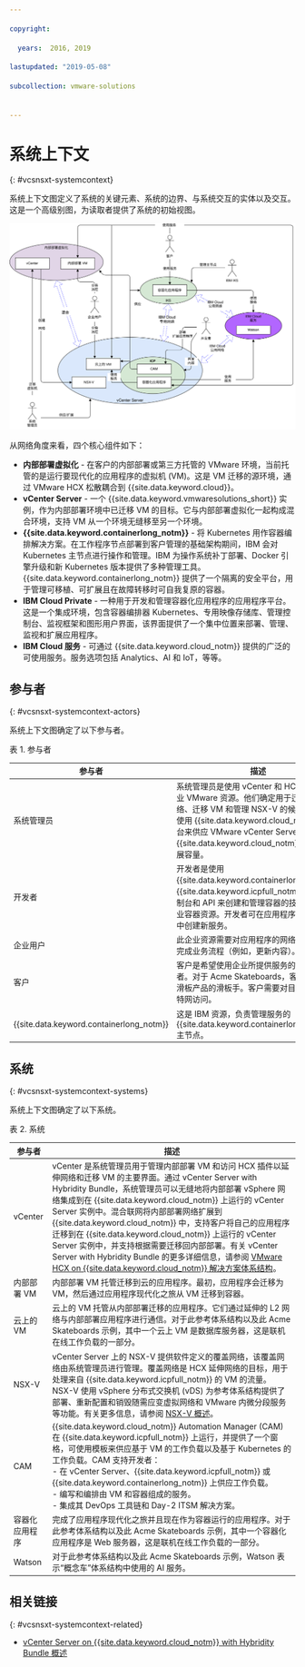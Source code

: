 ```yaml
---

copyright:

  years:  2016, 2019

lastupdated: "2019-05-08"

subcollection: vmware-solutions


---
```


# 系统上下文
{: #vcsnsxt-systemcontext}

系统上下文图定义了系统的关键元素、系统的边界、与系统交互的实体以及交互。这是一个高级别图，为读取者提供了系统的初始视图。

![系统上下文图](../../images/vcsnsxt-networking.svg "系统上下文图")

从网络角度来看，四个核心组件如下：
- **内部部署虚拟化** - 在客户的内部部署或第三方托管的 VMware 环境，当前托管的是运行要现代化的应用程序的虚拟机 (VM)。这是 VM 迁移的源环境，通过 VMware HCX 松散耦合到 {{site.data.keyword.cloud}}。
- **vCenter Server** - 一个 {{site.data.keyword.vmwaresolutions_short}} 实例，作为内部部署环境中已迁移 VM 的目标。它与内部部署虚拟化一起构成混合环境，支持 VM 从一个环境无缝移至另一个环境。
- **{{site.data.keyword.containerlong_notm}}** - 将 Kubernetes 用作容器编排解决方案。在工作程序节点部署到客户管理的基础架构期间，IBM 会对 Kubernetes 主节点进行操作和管理。IBM 为操作系统补丁部署、Docker 引擎升级和新 Kubernetes 版本提供了多种管理工具。{{site.data.keyword.containerlong_notm}} 提供了一个隔离的安全平台，用于管理可移植、可扩展且在故障转移时可自我复原的容器。
- **IBM Cloud Private** - 一种用于开发和管理容器化应用程序的应用程序平台。这是一个集成环境，包含容器编排器 Kubernetes、专用映像存储库、管理控制台、监视框架和图形用户界面，该界面提供了一个集中位置来部署、管理、监视和扩展应用程序。
- **IBM Cloud 服务** - 可通过 {{site.data.keyword.cloud_notm}} 提供的广泛的可使用服务。服务选项包括 Analytics、AI 和 IoT，等等。

## 参与者
{: #vcsnsxt-systemcontext-actors}

系统上下文图确定了以下参与者。

表 1. 参与者

参与者|描述
---|---
系统管理员|系统管理员是使用 vCenter 和 HCX 插件的企业 VMware 资源。他们确定用于迁移、延伸网络、迁移 VM 和管理 NSX-V 的候选项。他们使用 {{site.data.keyword.cloud_notm}} 控制台来供应 VMware vCenter Server on {{site.data.keyword.cloud_notm}} 实例和扩展容量。
开发者|开发者是使用 {{site.data.keyword.containerlong_notm}}、{{site.data.keyword.icpfull_notm}}、CAM 控制台和 API 来创建和管理容器的技能娴熟的企业容器资源。开发者可在应用程序现代化过程中创建新服务。
企业用户|此企业资源需要对应用程序的网络访问权才能完成业务流程（例如，更新内容）。
客户|客户是希望使用企业所提供服务的外部参与者。对于 Acme Skateboards，客户是要购买滑板产品的滑板手。客户需要对目录的安全因特网访问。
{{site.data.keyword.containerlong_notm}} |这是 IBM 资源，负责管理服务的 {{site.data.keyword.containerlong_notm}} 主节点。

## 系统
{: #vcsnsxt-systemcontext-systems}

系统上下文图确定了以下系统。

表 2. 系统

参与者|描述
---|---
vCenter|vCenter 是系统管理员用于管理内部部署 VM 和访问 HCX 插件以延伸网络和迁移 VM 的主要界面。通过 vCenter Server with Hybridity Bundle，系统管理员可以无缝地将内部部署 vSphere 网络集成到在 {{site.data.keyword.cloud_notm}} 上运行的 vCenter Server 实例中。混合联网将内部部署网络扩展到 {{site.data.keyword.cloud_notm}} 中，支持客户将自己的应用程序迁移到在 {{site.data.keyword.cloud_notm}} 上运行的 vCenter Server 实例中，并支持根据需要迁移回内部部署。有关 vCenter Server with Hybridity Bundle 的更多详细信息，请参阅 [VMware HCX on {{site.data.keyword.cloud_notm}} 解决方案体系结构](/docs/services/vmwaresolutions/services?topic=vmware-solutions-hcx-archi-intro#hcx-archi-intro)。
内部部署 VM|内部部署 VM 托管迁移到云的应用程序。最初，应用程序会迁移为 VM，然后通过应用程序现代化之旅从 VM 迁移到容器。
云上的 VM|云上的 VM 托管从内部部署迁移的应用程序。它们通过延伸的 L2 网络与内部部署应用程序进行通信。对于此参考体系结构以及此 Acme Skateboards 示例，其中一个云上 VM 是数据库服务器，这是联机在线工作负载的一部分。
NSX-V|vCenter Server 上的 NSX-V 提供软件定义的覆盖网络，该覆盖网络由系统管理员进行管理。覆盖网络是 HCX 延伸网络的目标，用于处理来自 {{site.data.keyword.icpfull_notm}} 的 VM 的流量。NSX-V 使用 vSphere 分布式交换机 (vDS) 为参考体系结构提供了部署、重新配置和销毁随需应变虚拟网络和 VMware 内微分段服务等功能。有关更多信息，请参阅 [NSX-V 概述](/docs/services/vmwaresolutions/archiref/vcsnsxt?topic=vmware-solutions-vcsnsxt-overview-ic4vnsxv)。
CAM|{{site.data.keyword.cloud_notm}} Automation Manager (CAM) 在 {{site.data.keyword.icpfull_notm}} 上运行，并提供了一个窗格，可使用模板来供应基于 VM 的工作负载以及基于 Kubernetes 的工作负载。CAM 支持开发者：<br> - 在 vCenter Server、{{site.data.keyword.icpfull_notm}} 或 {{site.data.keyword.containerlong_notm}} 上供应工作负载。<br> - 编写和编排由 VM 和容器组成的服务。<br> - 集成其 DevOps 工具链和 Day-2 ITSM 解决方案。
容器化应用程序|完成了应用程序现代化之旅并且现在作为容器运行的应用程序。对于此参考体系结构以及此 Acme Skateboards 示例，其中一个容器化应用程序是 Web 服务器，这是联机在线工作负载的一部分。
Watson|对于此参考体系结构以及此 Acme Skateboards 示例，Watson 表示“概念车”体系结构中使用的 AI 服务。

## 相关链接
{: #vcsnsxt-systemcontext-related}

* [vCenter Server on {{site.data.keyword.cloud_notm}} with Hybridity Bundle 概述](/docs/services/vmwaresolutions/archiref/vcs?topic=vmware-solutions-vcs-hybridity-intro)
